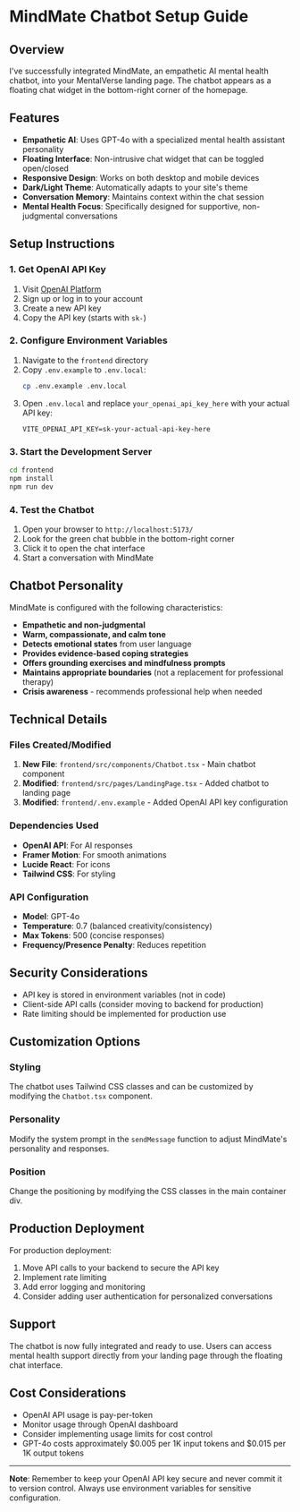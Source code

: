 # MindMate Chatbot Setup Guide

## Overview
I've successfully integrated MindMate, an empathetic AI mental health chatbot, into your MentalVerse landing page. The chatbot appears as a floating chat widget in the bottom-right corner of the homepage.

## Features
- **Empathetic AI**: Uses GPT-4o with a specialized mental health assistant personality
- **Floating Interface**: Non-intrusive chat widget that can be toggled open/closed
- **Responsive Design**: Works on both desktop and mobile devices
- **Dark/Light Theme**: Automatically adapts to your site's theme
- **Conversation Memory**: Maintains context within the chat session
- **Mental Health Focus**: Specifically designed for supportive, non-judgmental conversations

## Setup Instructions

### 1. Get OpenAI API Key
1. Visit [OpenAI Platform](https://platform.openai.com/api-keys)
2. Sign up or log in to your account
3. Create a new API key
4. Copy the API key (starts with `sk-`)

### 2. Configure Environment Variables
1. Navigate to the `frontend` directory
2. Copy `.env.example` to `.env.local`:
   ```bash
   cp .env.example .env.local
   ```
3. Open `.env.local` and replace `your_openai_api_key_here` with your actual API key:
   ```
   VITE_OPENAI_API_KEY=sk-your-actual-api-key-here
   ```

### 3. Start the Development Server
```bash
cd frontend
npm install
npm run dev
```

### 4. Test the Chatbot
1. Open your browser to `http://localhost:5173/`
2. Look for the green chat bubble in the bottom-right corner
3. Click it to open the chat interface
4. Start a conversation with MindMate

## Chatbot Personality
MindMate is configured with the following characteristics:
- **Empathetic and non-judgmental**
- **Warm, compassionate, and calm tone**
- **Detects emotional states** from user language
- **Provides evidence-based coping strategies**
- **Offers grounding exercises and mindfulness prompts**
- **Maintains appropriate boundaries** (not a replacement for professional therapy)
- **Crisis awareness** - recommends professional help when needed

## Technical Details

### Files Created/Modified
1. **New File**: `frontend/src/components/Chatbot.tsx` - Main chatbot component
2. **Modified**: `frontend/src/pages/LandingPage.tsx` - Added chatbot to landing page
3. **Modified**: `frontend/.env.example` - Added OpenAI API key configuration

### Dependencies Used
- **OpenAI API**: For AI responses
- **Framer Motion**: For smooth animations
- **Lucide React**: For icons
- **Tailwind CSS**: For styling

### API Configuration
- **Model**: GPT-4o
- **Temperature**: 0.7 (balanced creativity/consistency)
- **Max Tokens**: 500 (concise responses)
- **Frequency/Presence Penalty**: Reduces repetition

## Security Considerations
- API key is stored in environment variables (not in code)
- Client-side API calls (consider moving to backend for production)
- Rate limiting should be implemented for production use

## Customization Options

### Styling
The chatbot uses Tailwind CSS classes and can be customized by modifying the `Chatbot.tsx` component.

### Personality
Modify the system prompt in the `sendMessage` function to adjust MindMate's personality and responses.

### Position
Change the positioning by modifying the CSS classes in the main container div.

## Production Deployment
For production deployment:
1. Move API calls to your backend to secure the API key
2. Implement rate limiting
3. Add error logging and monitoring
4. Consider adding user authentication for personalized conversations

## Support
The chatbot is now fully integrated and ready to use. Users can access mental health support directly from your landing page through the floating chat interface.

## Cost Considerations
- OpenAI API usage is pay-per-token
- Monitor usage through OpenAI dashboard
- Consider implementing usage limits for cost control
- GPT-4o costs approximately $0.005 per 1K input tokens and $0.015 per 1K output tokens

---

**Note**: Remember to keep your OpenAI API key secure and never commit it to version control. Always use environment variables for sensitive configuration.